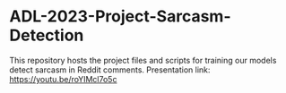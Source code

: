 # ADL-2023-Project-Sarcasm-Detection
This repository hosts the project files and scripts for training our models detect sarcasm in Reddit comments. Presentation link: https://youtu.be/roYIMcl7o5c
